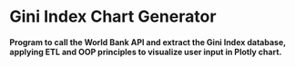 # Gini Index Chart Generator

#### Program to call the World Bank API and extract the Gini Index database, applying ETL and OOP principles to visualize user input in Plotly chart. 
